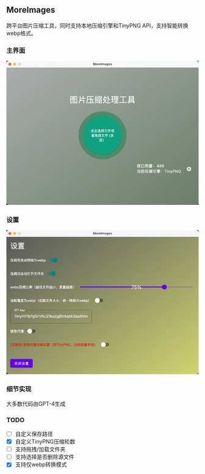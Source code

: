 ## MoreImages

跨平台图片压缩工具，同时支持本地压缩引擎和TinyPNG API，支持智能转换webp格式。


### 主界面
![img.png](arts/img.png)

### 设置
![img.png](arts/img2.png)

### 细节实现

大多数代码由GPT-4生成

### TODO

- [ ] 自定义保存路径
- [x] 自定义TinyPNG压缩轮数
- [ ] 支持拖拽/加载文件夹
- [ ] 支持选择是否删除源文件
- [x] 支持仅webp转换模式
